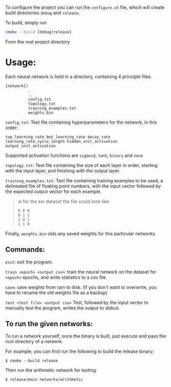 To configure the project you can run the `configure.sh` file, 
which will create build directories `debug` and `release`.

To build, simply run

```bash
cmake --build [debug|release]
```

From the root project directory

# Usage:

Each neural network is held in a directory, containing 4 principle files.

```
[network]/
          .
          ..
          config.txt
          topology.txt
          training_examples.txt
          weights.bin
```

`config.txt`: Text file containing hyperparameters for the network, in this order:

`top_learning_rate bot_learning_rate decay_rate learning_rate_cycle_length hidden_unit_activation output_unit_activation`

Supported activation functions are `sigmoid`, `tanh`, `binary` and `none`

`topology.txt`: Text file containing the size of each layer in order, starting with the input layer, and finishing with the output layer.


`training_examples.txt`: Text file containing training examples to be used, a delineated file of floating point numbers, with the input vector followed by the expected output vector for each example.
> ie for the xor dataset the file could look like:
> ```
> 0 0 0
> 0 1 1
> 1 0 1
> 1 1 0
> ```

Finally, `weights.bin` olds any saved weights for this particular networks.

## Commands:

`exit`: exit the program.

`train <epoch> <output csv>`:  train the neural network on the dataset for `<epoch>` epochs, and write statistics to a csv file.

`save`: save weights from ram to disk. (If you don't want to overwrite, you have to rename the old weights file as a backup)

`test <test file> <output csv>` Test, followed by the input vector to manually test the program, writes the output to stdout.


## To run the given networks:

To run a network yourself, once the binary is built, just execute and pass the root directory of a network.

For example, you can first run the following to build the release binary;

`$ cmake --build release`

Then run the arithmetic network for testing:

`$ release/main networks/arithmetic`

